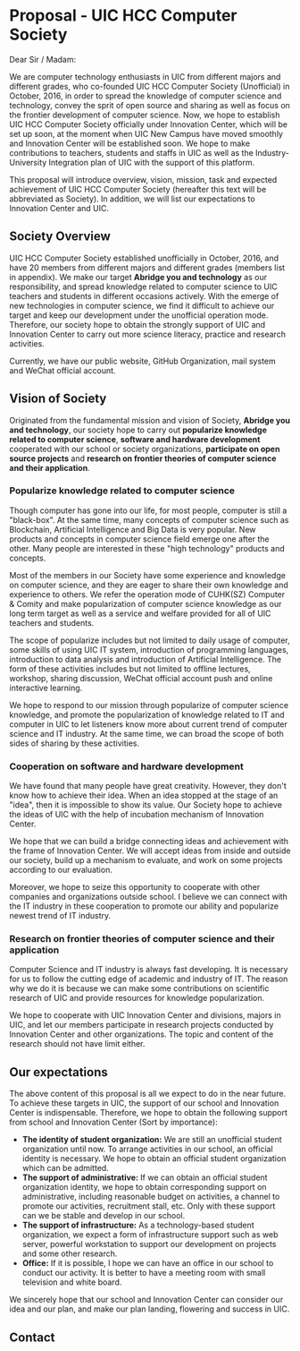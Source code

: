 # Proposal - UIC HCC Computer Society

Dear Sir / Madam:



We are computer technology enthusiasts in UIC from different majors and different grades, who co-founded UIC HCC Computer Society (Unofficial) in October, 2016, in order to spread the knowledge of computer science and technology, convey the sprit of open source and sharing as well as focus on the frontier development of computer science. Now, we hope to establish UIC HCC Computer Society officially under Innovation Center, which will be set up soon, at the moment when UIC New Campus have moved smoothly and Innovation Center will be established soon. We hope to make contributions to teachers, students and staffs in UIC as well as the Industry-University Integration plan of UIC with the support of this platform.

This proposal will introduce overview, vision, mission, task and expected achievement of UIC HCC Computer Society (hereafter this text will be abbreviated as Society). In addition, we will list our expectations to Innovation Center and UIC.



## Society Overview

UIC HCC Computer Society established unofficially in October, 2016, and have 20 members from different majors and different grades (members list in appendix). We make our target **Abridge you and technology** as our responsibility, and spread knowledge related to computer science to UIC teachers and students in different occasions actively. With the emerge of new technologies in computer science, we find it difficult to achieve our target and keep our development under the unofficial operation mode. Therefore, our society hope to obtain the strongly support of UIC and Innovation Center to carry out more science literacy, practice and research activities.

Currently, we have our public website, GitHub Organization, mail system and WeChat official account.



## Vision of Society

Originated from the fundamental mission and vision of Society, **Abridge you and technology**, our society hope to carry out **popularize knowledge related to computer science**, **software and hardware development** cooperated with our school or society organizations, **participate on open source projects** and **research on frontier theories of computer science and their application**.

### Popularize knowledge related to computer science

Though computer has gone into our life, for most people, computer is still a "black-box". At the same time, many concepts of computer science such as Blockchain, Artificial Intelligence and Big Data is very popular. New products and concepts in computer science field emerge one after the other. Many people are interested in these "high technology" products and concepts.

Most of the members in our Society have some experience and knowledge on computer science, and they are eager to share their own knowledge and experience to others. We refer the operation mode of CUHK(SZ) Computer & Comity and make popularization of computer science knowledge as our long term target as well as a service and welfare provided for all of UIC teachers and students. 

The scope of popularize includes but not limited to daily usage of computer, some skills of using UIC IT system, introduction of programming languages, introduction to data analysis and introduction of Artificial Intelligence. The form of these activities includes but not limited to offline lectures, workshop, sharing discussion, WeChat official account push and online interactive learning.

We hope to respond to our mission through popularize of computer science knowledge, and promote the popularization of knowledge related to IT and computer in UIC to let listeners know more about current trend of computer science and IT industry. At the same time, we can broad the scope of both sides of sharing by these activities.

### Cooperation on software and hardware development

We have found that many people have great creativity. However, they don't know how to achieve their idea. When an idea stopped at the stage of an "idea", then it is impossible to show its value. Our Society hope to achieve the ideas of UIC with the help of incubation mechanism of Innovation Center.

We hope that we can build a bridge connecting ideas and achievement with the frame of Innovation Center.  We will accept ideas from inside and outside our society, build up a mechanism to evaluate, and work on some projects according to our evaluation.

Moreover, we hope to seize this opportunity to cooperate with other companies and organizations outside school. I believe we can connect with the IT industry in these cooperation to promote our ability and popularize newest trend of IT industry.

### Research on frontier theories of computer science and their application 

Computer Science and IT industry is always fast developing. It is necessary for us to follow the cutting edge of academic and industry of IT. The reason why we do it is because we can make some contributions on scientific research of UIC and provide resources for knowledge popularization.

We hope to cooperate with UIC Innovation Center and divisions, majors in UIC, and let our members participate in research projects conducted by  Innovation Center and other organizations. The topic and content of the research should not have limit either.

## Our expectations

The above content of this proposal is all we expect to do in the near future. To achieve these targets in UIC, the support of our school and Innovation Center is indispensable. Therefore, we hope to obtain the following support from school and Innovation Center (Sort by importance):

* **The identity of student organization:** We are still an unofficial student organization until now. To arrange activities in our school, an official identity is necessary. We hope to obtain an official student organization which can be admitted.
* **The support of administrative:** If we can obtain an official student organization identity, we hope to obtain corresponding support on administrative, including reasonable budget on activities, a channel to  promote our activities, recruitment stall, etc. Only with these support can we be stable and develop in our school.
* **The support of infrastructure:** As a technology-based student organization, we expect a form of infrastructure support such as web server, powerful workstation to support our development on projects and some other research.
* **Office:** If it is possible, I hope we can have an office in our school to conduct our activity. It is better to have a meeting room with small television and white board.

We sincerely hope that our school and Innovation Center can consider our idea and our plan, and make our plan landing, flowering and success in UIC.

## Contact

